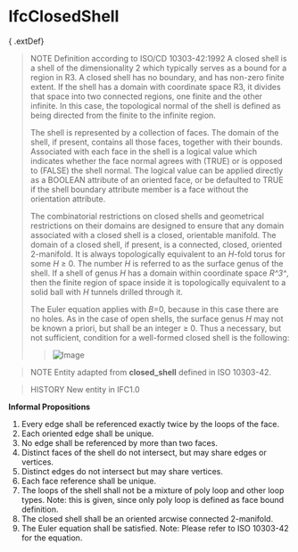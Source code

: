 # IfcClosedShell

{ .extDef}
<!-- end of short definition -->

> NOTE Definition according to ISO/CD 10303-42:1992
> A closed shell is a shell of the dimensionality 2 which typically serves as a bound for a region in R3. A closed shell has no boundary, and has non-zero finite extent. If the shell has a domain with coordinate space R3, it divides that space into two connected regions, one finite and the other infinite. In this case, the topological normal of the shell is defined as being directed from the finite to the infinite region.
>
> The shell is represented by a collection of faces. The domain of the shell, if present, contains all those faces, together with their bounds. Associated with each face in the shell is a logical value which indicates whether the face normal agrees with (TRUE) or is opposed to (FALSE) the shell normal. The logical value can be applied directly as a BOOLEAN attribute of an oriented face, or be defaulted to TRUE if the shell boundary attribute member is a face without the orientation attribute.
>
> The combinatorial restrictions on closed shells and geometrical restrictions on their domains are designed to ensure that any domain associated with a closed shell is a closed, orientable manifold. The domain of a closed shell, if present, is a connected, closed, oriented 2-manifold. It is always topologically equivalent to an _H_-fold torus for some _H_ ≥ 0. The number _H_ is referred to as the surface genus of the shell. If a shell of genus _H_ has a domain within coordinate space _R^3^_, then the finite region of space inside it is topologically equivalent to a solid ball with _H_ tunnels drilled through it.
>
> The Euler equation applies with _B_=0, because in this case there are no holes. As in the case of open shells, the surface genus _H_ may not be known a priori, but shall be an integer ≥ 0. Thus a necessary, but not sufficient, condition for a well-formed closed shell is the following:
>> ![Image](../../../../figures/ifcopenshell-math1.gif)


>
> NOTE Entity adapted from **closed_shell** defined in ISO 10303-42.

> HISTORY New entity in IFC1.0

**Informal Propositions**

1. Every edge shall be referenced exactly twice by the loops of the face.
2. Each oriented edge shall be unique.
3. No edge shall be referenced by more than two faces.
4. Distinct faces of the shell do not intersect, but may share edges or vertices.
5. Distinct edges do not intersect but may share vertices.
6. Each face reference shall be unique.
7. The loops of the shell shall not be a mixture of poly loop and other loop types. Note: this is given, since only poly loop is defined as face bound definition.
8. The closed shell shall be an oriented arcwise connected 2-manifold.
9. The Euler equation shall be satisfied. Note: Please refer to ISO 10303-42 for the equation.
